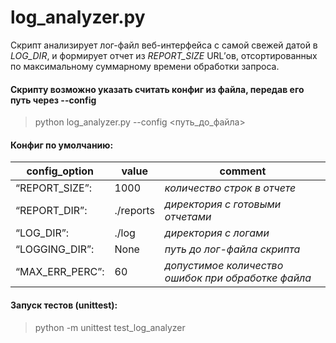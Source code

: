 # log_analyzer.py #
Скрипт анализирует лог-файл веб-интерфейса с самой свежей датой в *LOG_DIR*, и формирует отчет из *REPORT_SIZE* URL’ов, отсортированных по максимальному суммарному времени обработки запроса.  



#### Скрипту возможно указать считать конфиг из файла, передав его путь через --config #### 
>  python log_analyzer.py --config <путь_до_файла>    
  
   
  
#### Конфиг по умолчанию: ####

 config_option | value | comment
------------- |------------- |------------- 
“REPORT_SIZE”: | 1000           | _количество строк в отчете_
“REPORT_DIR”:  | ./reports     | _директория с готовыми отчетами_
“LOG_DIR”:     |./log           | _директория с логами_
“LOGGING_DIR”:|None          | _путь до лог-файла скрипта_
“MAX_ERR_PERC”: |60             | _допустимое количество ошибок при обработке файла_


#### Запуск тестов (unittest): ####
>  python -m unittest test_log_analyzer 

